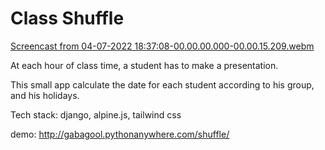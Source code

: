 # Class Shuffle

[Screencast from 04-07-2022 18:37:08-00.00.00.000-00.00.15.209.webm](https://user-images.githubusercontent.com/80684164/177313051-2cb6d7be-2b07-4294-8cf8-40a3c47299a3.webm)

At each hour of class time, a student has to make a  presentation.

This small app calculate the date for each student according to his group, and his holidays.

Tech stack: django, alpine.js, tailwind css

demo: http://gabagool.pythonanywhere.com/shuffle/
